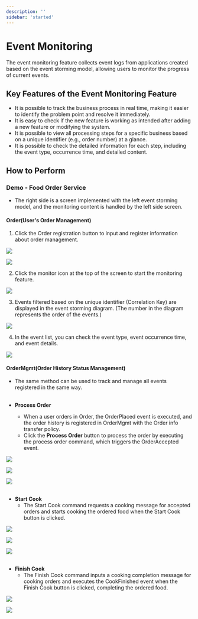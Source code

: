 ```yaml
---
description: ''
sidebar: 'started'
---
```


# Event Monitoring

<!-- <div style="position: relative; padding-bottom: 56.25%; padding-top: 0px; height: 0; overflow: hidden;">
	<iframe style="position: absolute; top: 0; left: 0; width: 100%; height: 100%;" 
        src="https://www.youtube.com/embed/Y3Si5eMNgTM" 
        frameborder="0" crolling="no" frameborder="none" allowfullscreen="">
    </iframe>
</div>
<br> -->

The event monitoring feature collects event logs from applications created based on the event storming model, allowing users to monitor the progress of current events.

## Key Features of the Event Monitoring Feature

- It is possible to track the business process in real time, making it easier to identify the problem point and resolve it immediately.
- It is easy to check if the new feature is working as intended after adding a new feature or modifying the system. 
- It is possible to view all processing steps for a specific business based on a unique identifier (e.g., order number) at a glance. 
- It is possible to check the detailed information for each step, including the event type, occurrence time, and detailed content.

## How to Perform

### Demo - Food Order Service
- The right side is a screen implemented with the left event storming model, and the monitoring content is handled by the left side screen.

#### Order(User's Order Management)
1. Click the Order registration button to input and register information about order management.

![](../../src/img/monitor-01.jpg)

![](../../src/img/monitor-02.jpg)

2. Click the monitor icon at the top of the screen to start the monitoring feature.

![](../../src/img/monitor-03.jpg)

3. Events filtered based on the unique identifier (Correlation Key) are displayed in the event storming diagram. (The number in the diagram represents the order of the events.)

![](../../src/img/monitor-04.jpg)

4. In the event list, you can check the event type, event occurrence time, and event details.

![](../../src/img/monitor-05.jpg)

#### OrderMgmt(Order History Status Management)
- The same method can be used to track and manage all events registered in the same way.
<br><br>

- **Process Order**
  <!-- - 모니터링 페이지에서 주문 내역을 입력한 후 **Process Order** 버튼을 클릭하면 해당 커맨드가 실행되고 OrderPlaced, OrderAccepted 이벤트가 차례로 실행되는 것이 확인됩니다. -->
  <!-- - 우측 구현 화면에서 **Process Order** 버튼을 클릭하면 OrderAccepted 이벤트가 실행됩니다.  -->
  - When a user orders in Order, the OrderPlaced event is executed, and the order history is registered in OrderMgmt with the Order info transfer policy.
  - Click the **Process Order** button to process the order by executing the process order command, which triggers the OrderAccepted event.

![](../../src/img/monitor-06.jpg)

![](../../src/img/monitor-07.jpg)

![](../../src/img/monitor-08.jpg)
<br><br>

- **Start Cook**
  - The Start Cook command requests a cooking message for accepted orders and starts cooking the ordered food when the Start Cook button is clicked.

![](../../src/img/monitor-09.jpg)

![](../../src/img/monitor-10.jpg)

![](../../src/img/monitor-11.jpg)
<br><br>

- **Finish Cook**
  - The Finish Cook command inputs a cooking completion message for cooking orders and executes the CookFinished event when the Finish Cook button is clicked, completing the ordered food.

![](../../src/img/monitor-12.jpg)

![](../../src/img/monitor-13.jpg)
